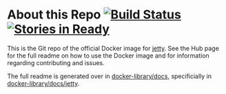 # About this Repo [![Build Status](https://travis-ci.org/appropriate/docker-jetty.svg?branch=master)](https://travis-ci.org/appropriate/docker-jetty)[![Stories in Ready](https://badge.waffle.io/appropriate/docker-jetty.png?label=ready&title=Ready)](https://waffle.io/appropriate/docker-jetty)

This is the Git repo of the official Docker image for [jetty](https://registry.hub.docker.com/_/jetty/). See the
Hub page for the full readme on how to use the Docker image and for information
regarding contributing and issues.

The full readme is generated over in [docker-library/docs](https://github.com/docker-library/docs),
specificially in [docker-library/docs/jetty](https://github.com/docker-library/docs/tree/master/jetty).

